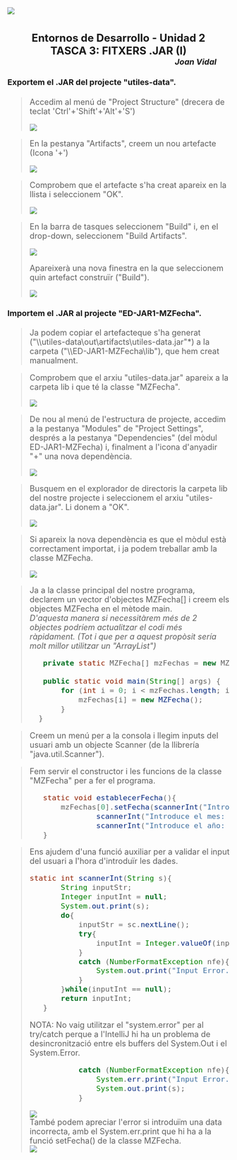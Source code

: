 
<img src="https://portal.edu.gva.es/iesmarcoszaragoza/wp-content/uploads/sites/256/2021/04/cabecera-k-fondocolores2-nologos-cdc.png">

# <font size= 5> <div style="text-align: center"> Entornos de Desarrollo - Unidad 2<br>TASCA 3: FITXERS .JAR (I)<div /> <font size= 4> <div style="text-align: right"> *Joan Vidal*        <font /> <div/>

<h4> Exportem el .JAR del projecte "utiles-data".</h4>

> Accedim al menú de "Project Structure" (drecera de teclat 'Ctrl'+'Shift'+'Alt'+'S')
>
>![](tasca3_00.png)

> En la pestanya "Artifacts", creem un nou artefacte (Icona '+')
>
>![](tasca3_01.png)

> Comprobem que el artefacte s'ha creat apareix en la llista i seleccionem "OK".
>
>![](tasca3_02.png)


> En la barra de tasques seleccionem "Build" i, en el drop-down, seleccionem "Build Artifacts".
>
>![](tasca3_03.png)
>
> Apareixerà una nova finestra en la que seleccionem quin artefact construïr ("Build").
>
>![](tasca3_04.png)

<h4> Importem el .JAR al projecte "ED-JAR1-MZFecha".</h4>

> Ja podem copiar el artefacteque s'ha generat ("\\\utiles-data\out\artifacts\utiles-data.jar"*) a la carpeta ("\\\ED-JAR1-MZFecha\lib"), que hem creat manualment.

> Comprobem que el arxiu "utiles-data.jar" apareix a la carpeta lib i que té la classe "MZFecha".
>
>![](tasca3_05.png)

> De nou al menú de l'estructura de projecte, accedim a la pestanya "Modules" de "Project Settings", després a la pestanya "Dependencies" (del mòdul ED-JAR1-MZFecha) i, finalment a l'icona d'anyadir "+" una nova dependència.
>
>![](tasca3_06.png)

> Busquem en el explorador de directoris la carpeta lib del nostre projecte i seleccionem el arxiu "utiles-data.jar". Li donem a "OK".
>
>![](tasca3_07.png)

> Si apareix la nova dependència es que el mòdul està correctament importat, i ja podem treballar amb la classe MZFecha.
>
>![](tasca3_08.png)

> Ja a la classe principal del nostre programa, declarem un vector d'objectes MZFecha[] i creem els objectes MZFecha en el mètode main.  
> *D'aquesta manera si necessitàrem més de 2 objectes podríem actualitzar el codi més ràpidament. (Tot i que per a aquest propòsit sería molt millor utilitzar un "ArrayList")*
> ```java
>    private static MZFecha[] mzFechas = new MZFecha[2];
>
>    public static void main(String[] args) {
>        for (int i = 0; i < mzFechas.length; i++) {
>            mzFechas[i] = new MZFecha();
>        }
>   }
> ```

> Creem un menú per a la consola i llegim inputs del usuari amb un objecte Scanner (de la llibrería "java.util.Scanner").

> Fem servir el constructor i les funcions de la classe "MZFecha" per a fer el programa.
> ```java
>    static void establecerFecha(){
>        mzFechas[0].setFecha(scannerInt("Introduce el día: "),
>                scannerInt("Introduce el mes: "),
>                scannerInt("Introduce el año: "));
>    }
> ```

> Ens ajudem d'una funció auxiliar per a validar el input del usuari a l'hora d'introduïr les dades.  
> ```java
>static int scannerInt(String s){
>        String inputStr;
>        Integer inputInt = null;
>        System.out.print(s);
>        do{
>            inputStr = sc.nextLine();
>            try{
>                inputInt = Integer.valueOf(inputStr);
>            }
>            catch (NumberFormatException nfe){
>                System.out.print("Input Error." + s);
>            }
>        }while(inputInt == null);
>        return inputInt;
>    }
> ```
>
> NOTA: No vaig utilitzar el "system.error" per al try/catch perque a l'IntelliJ hi ha un problema de desincronització entre els buffers del System.Out i el System.Error.
> 
> ```java
>            catch (NumberFormatException nfe){
>                System.err.print("Input Error.");
>                System.out.print(s);
>            }
> ```
>![](tasca3_09.png)  
> També podem apreciar l'error si introduïm una data incorrecta, amb el System.err.print que hi ha a la funció setFecha() de la classe MZFecha.  
>![](tasca3_10.png)  
